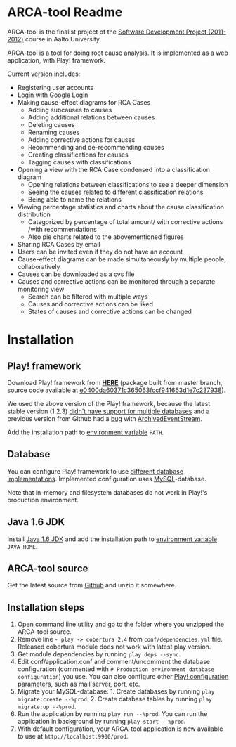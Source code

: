 # ARCA-tool Readme

ARCA-tool is the finalist project of the [Software Development Project (2011-2012)](http://www.soberit.hut.fi/T-76.4115/) course in Aalto University.

ARCA-tool is a tool for doing root cause analysis. It is implemented as a web application, with Play! framework.

Current version includes:

  - Registering user accounts
  - Login with Google Login
  - Making cause-effect diagrams for RCA Cases
    - Adding subcauses to causes
    - Adding additional relations between causes
    - Deleting causes
    - Renaming causes
    - Adding corrective actions for causes
    - Recommending and de-recommending causes
    - Creating classifications for causes
    - Tagging causes with classifications
  - Opening a view with the RCA Case condensed into a classification diagram
    - Opening relations between classifications to see a deeper dimension
    - Seeing the causes related to different classification relations
    - Being able to name the relations
  - Viewing percentage statistics and charts about the cause classification distribution
    - Categorized by percentage of total amount/ with corrective actions /with recommendations
    - Also pie charts related to the abovementioned figures
  - Sharing RCA Cases by email
  - Users can be invited even if they do not have an account
  - Cause-effect diagrams can be made simultaneously by multiple people, collaboratively
  - Causes can be downloaded as a cvs file
  - Causes and corrective actions can be monitored through a separate monitoring view
    - Search can be filtered with multiple ways
    - Causes and corrective actions can be liked
    - States of causes and corrective actions can be changed

# Installation

## Play! framework

Download Play! framework from [**HERE**](http://koti.kapsi.fi/risto/play-master-e0400da.zip) (package built from master branch, source code available at [e0400da60371c365063fccf941663d1e7c237938](https://github.com/playframework/play/commit/e0400da60371c365063fccf941663d1e7c237938)).

We used the above version of the Play! framework, because the latest stable version (1.2.3) [didn't have support for multiple databases](https://play.lighthouseapp.com/projects/57987/tickets/1129-play-documentation-and-milestones-out-of-synch) and a previous version from Github had a [bug](https://play.lighthouseapp.com/projects/57987/tickets/1037) with [ArchivedEventStream](http://www.playframework.org/documentation/api/1.2/play/libs/F.ArchivedEventStream.html).

Add the installation path to [environment variable](http://en.wikipedia.org/wiki/Environment_variable) `PATH`.

## Database

You can configure Play! framework to use [different database implementations](http://www.playframework.org/documentation/1.2.3/configuration#dbconf). Implemented configuration uses [MySQL](http://www.mysql.com/downloads/)-database.

Note that in-memory and filesystem databases do not work in Play!'s production environment.

## Java 1.6 JDK

Install [Java 1.6 JDK](http://jdk6.java.net/) and add the installation path to [environment variable](http://en.wikipedia.org/wiki/Environment_variable) `JAVA_HOME`.

## ARCA-tool source

Get the latest source from [Github](https://github.com/WiRCA/ARCA-tool/zipball/master) and unzip it somewhere.

## Installation steps

  1. Open command line utility and go to the folder where you unzipped the ARCA-tool source.
  2. Remove line `- play -> cobertura 2.4` from `conf/dependencies.yml` file. Released cobertura module does not work with latest play version.
  3. Get module dependencies by running `play deps --sync`.
  4. Edit conf/application.conf and comment/uncomment the database configuration (commented with `# Production environment database configuration`) you use. You can also configure other [Play! configuration parameters](http://www.playframework.org/documentation/1.2.3/configuration), such as mail server, port, etc.
  5. Migrate your MySQL-database:
    1. Create databases by running `play migrate:create --%prod`.
    2. Create database tables by running `play migrate:up --%prod`.
  6. Run the application by running `play run --%prod`. You can run the application in background by running `play start --%prod`.
  7. With default configuration, your ARCA-tool application is now available to use at `http://localhost:9900/prod`.
